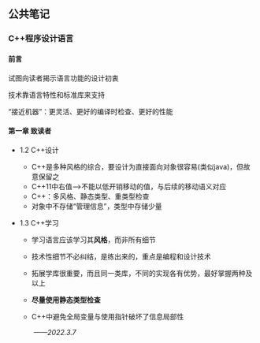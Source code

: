 ## 公共笔记

### C++程序设计语言

#### 前言

试图向读者揭示语言功能的设计初衷

技术靠语言特性和标准库来支持

“接近机器”：更灵活、更好的编译时检查、更好的性能

#### 第一章	致读者

* 1.2 C++设计
  * C++是多种风格的综合，要设计为直接面向对象很容易(类似java)，但故意保留之
  * C++11中右值-->不能以低开销移动的值，与后续的移动语义对应
  * C++：多风格、静态类型、重类型检查
  * 对象中不存储“管理信息”，类型中存储少量
  
* 1.3 C++学习

  * 学习语言应该学习其**风格**，而非所有细节

  * 技术性细节不必纠结，是练出来的，重点是编程和设计技术

  * 拓展学库很重要，而且同一类库，不同的实现各有优势，最好掌握两种及以上

  * **尽量使用静态类型检查**

  * C++中避免全局变量与使用指针破坏了信息局部性

    ​																															*——2022.3.7*